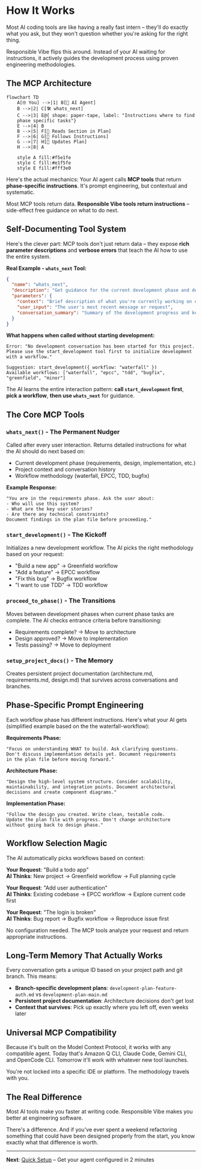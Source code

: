 # How It Works

Most AI coding tools are like having a really fast intern – they'll do exactly what you ask, but they won't question whether you're asking for the right thing.

Responsible Vibe flips this around. Instead of your AI waiting for instructions, it actively guides the development process using proven engineering methodologies.

## The MCP Architecture

```mermaid
flowchart TD
    A[🤓 You] -->|1| B[🤖 AI Agent]
    B -->|2| C[🛠️ whats_next]
    C -->|3| E@{ shape: paper-tape, label: "Instructions where to find
    phase specific tasks"}
    E -->|4| B
    B -->|5| F[🤖 Reads Section in Plan]
    F -->|6| G[🤖 Follows Instructions]
    G -->|7| H[🤖 Updates Plan]
    H -->|8| A

    style A fill:#f5e1fe
    style C fill:#e1f5fe
    style E fill:#fff3e0
```

Here's the actual mechanics: Your AI agent calls **MCP tools** that return **phase-specific instructions**. It's prompt engineering, but contextual and systematic.

Most MCP tools return data. **Responsible Vibe tools return instructions** – side-effect free guidance on what to do next.

## Self-Documenting Tool System

Here's the clever part: MCP tools don't just return data – they expose **rich parameter descriptions** and **verbose errors** that teach the AI how to use the entire system.

**Real Example - `whats_next` Tool:**

```json
{
  "name": "whats_next",
  "description": "Get guidance for the current development phase and determine what to work on next. Call this tool after each user message to receive phase-specific instructions and check if you should transition to the next development phase. The tool will reference your plan file for specific tasks and context.",
  "parameters": {
    "context": "Brief description of what you're currently working on or discussing with the user",
    "user_input": "The user's most recent message or request",
    "conversation_summary": "Summary of the development progress and key decisions made so far"
  }
}
```

**What happens when called without starting development:**

```
Error: "No development conversation has been started for this project.
Please use the start_development tool first to initialize development with a workflow."

Suggestion: start_development({ workflow: "waterfall" })
Available workflows: ["waterfall", "epcc", "tdd", "bugfix", "greenfield", "minor"]
```

The AI learns the entire interaction pattern: **call `start_development` first**, **pick a workflow**, **then use `whats_next`** for guidance.

## The Core MCP Tools

### `whats_next()` - The Permanent Nudger

Called after every user interaction. Returns detailed instructions for what the AI should do next based on:

- Current development phase (requirements, design, implementation, etc.)
- Project context and conversation history
- Workflow methodology (waterfall, EPCC, TDD, bugfix)

**Example Response:**

```
"You are in the requirements phase. Ask the user about:
- Who will use this system?
- What are the key user stories?
- Are there any technical constraints?
Document findings in the plan file before proceeding."
```

### `start_development()` - The Kickoff

Initializes a new development workflow. The AI picks the right methodology based on your request:

- "Build a new app" → Greenfield workflow
- "Add a feature" → EPCC workflow
- "Fix this bug" → Bugfix workflow
- "I want to use TDD" → TDD workflow

### `proceed_to_phase()` - The Transitions

Moves between development phases when current phase tasks are complete. The AI checks entrance criteria before transitioning:

- Requirements complete? → Move to architecture
- Design approved? → Move to implementation
- Tests passing? → Move to deployment

### `setup_project_docs()` - The Memory

Creates persistent project documentation (architecture.md, requirements.md, design.md) that survives across conversations and branches.

## Phase-Specific Prompt Engineering

Each workflow phase has different instructions. Here's what your AI gets (simplified example based on the the waterfall-workflow):

**Requirements Phase:**

```
"Focus on understanding WHAT to build. Ask clarifying questions.
Don't discuss implementation details yet. Document requirements
in the plan file before moving forward."
```

**Architecture Phase:**

```
"Design the high-level system structure. Consider scalability,
maintainability, and integration points. Document architectural
decisions and create component diagrams."
```

**Implementation Phase:**

```
"Follow the design you created. Write clean, testable code.
Update the plan file with progress. Don't change architecture
without going back to design phase."
```

## Workflow Selection Magic

The AI automatically picks workflows based on context:

**Your Request**: "Build a todo app"  
**AI Thinks**: New project → Greenfield workflow → Full planning cycle

**Your Request**: "Add user authentication"  
**AI Thinks**: Existing codebase → EPCC workflow → Explore current code first

**Your Request**: "The login is broken"  
**AI Thinks**: Bug report → Bugfix workflow → Reproduce issue first

No configuration needed. The MCP tools analyze your request and return appropriate instructions.

## Long-Term Memory That Actually Works

Every conversation gets a unique ID based on your project path and git branch. This means:

- **Branch-specific development plans**: `development-plan-feature-auth.md` vs `development-plan-main.md`
- **Persistent project documentation**: Architecture decisions don't get lost
- **Context that survives**: Pick up exactly where you left off, even weeks later

## Universal MCP Compatibility

Because it's built on the Model Context Protocol, it works with any compatible agent. Today that's Amazon Q CLI, Claude Code, Gemini CLI, and OpenCode CLI. Tomorrow it'll work with whatever new tool launches.

You're not locked into a specific IDE or platform. The methodology travels with you.

## The Real Difference

Most AI tools make you faster at writing code. Responsible Vibe makes you better at engineering software.

There's a difference. And if you've ever spent a weekend refactoring something that could have been designed properly from the start, you know exactly what that difference is worth.

---

**Next**: [Quick Setup](./agent-setup.md) – Get your agent configured in 2 minutes
